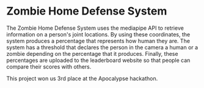 # Zombie Home Defense System
The Zombie Home Defense System uses the mediapipe API to retrieve information on a person's joint locations. By using these coordinates, the system produces a percentage that represents how human they are. The system has a threshold that declares the person in the camera a human or a zombie depending on the percentage that it produces. Finally, these percentages are uploaded to the leaderboard website so that people can compare their scores with others. 

This project won us 3rd place at the Apocalypse hackathon.
